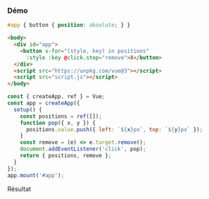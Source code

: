 ### Démo

<div class="r-stack">
<div class="fragment fade-out" data-fragment-index="1">

```css fix
#app { button { position: absolute; } }
```

```html fix
<body>
  <div id="app">
    <button v-for="(style, key) in positions"
      :style :key @click.stop="remove">X</button>
  </div>
  <script src="https://unpkg.com/vue@3"></script>
  <script src="script.js"></script>
</body>
```

</div>

<div class="fragment fade-in-then-out" data-fragment-index="1">

```javascript
const { createApp, ref } = Vue;
const app = createApp({
  setup() {
    const positions = ref([]);
    function pop({ x, y }) {
      positions.value.push({ left: `${x}px`, top: `${y}px` });
    }
    const remove = (e) => e.target.remove();
    document.addEventListener('click', pop);
    return { positions, remove };
  }
});
app.mount('#app');
```

</div>

<div class="fragment" data-fragment-index="3">
Résultat

<div data-code-example="vue-in-browser" data-code-example-size="big"></div>

</div>

</div>
